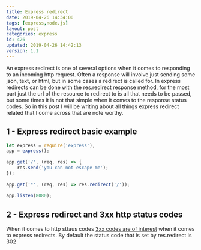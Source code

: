```yaml
---
title: Express redirect
date: 2019-04-26 14:34:00
tags: [express,node.js]
layout: post
categories: express
id: 426
updated: 2019-04-26 14:42:13
version: 1.1
---
```


An express redirect is one of several options when it comes to responding to an incoming http request. Often a response will involve just sending some json, text, or html, but in some cases a redirect is called for. In express redirects can be done with the res.redirect response method, for the most part just the url of the resource to redirect to is all that needs to be passed, but some times it is not that simple when it comes to the response status codes. So in this post I will be writing about all things express redirect related that I come across that are note worthy.

<!-- more -->

## 1 - Express redirect basic example

```js
let express = require('express'),
app = express();
 
app.get('/', (req, res) => {
    res.send('you can not escape me');
});
 
app.get('*', (req, res) => res.redirect('/'));
 
app.listen(8080);
```

## 2 - Express redirect and 3xx http status codes

When it comes to http sttaus codes [3xx codes are of interest](https://www.w3.org/Protocols/rfc2616/rfc2616-sec10.html) when it comes to express redirects. By default the status code that is set by res.redirect is 302